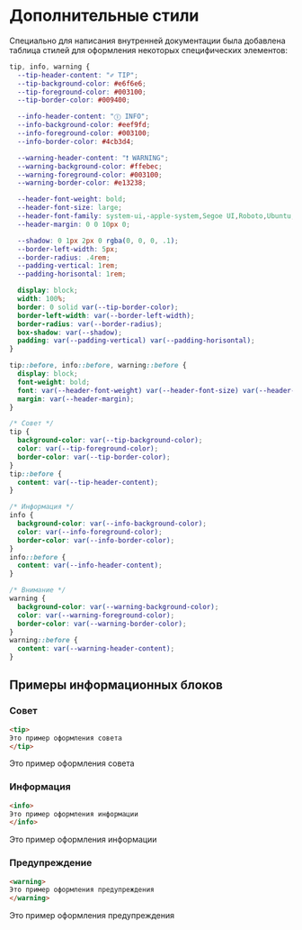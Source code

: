 # Дополнительные стили

Специально для написания внутренней документации была добавлена таблица стилей для оформления некоторых специфических элементов:

```css
tip, info, warning {
  --tip-header-content: "✐ TIP";
  --tip-background-color: #e6f6e6;
  --tip-foreground-color: #003100;
  --tip-border-color: #009400;

  --info-header-content: "Ⓘ INFO";
  --info-background-color: #eef9fd;
  --info-foreground-color: #003100;
  --info-border-color: #4cb3d4;

  --warning-header-content: "❗ WARNING";
  --warning-background-color: #ffebec;
  --warning-foreground-color: #003100;
  --warning-border-color: #e13238;

  --header-font-weight: bold;
  --header-font-size: large;
  --header-font-family: system-ui,-apple-system,Segoe UI,Roboto,Ubuntu,Cantarell,Noto Sans,sans-serif,BlinkMacSystemFont,"Segoe UI",Helvetica,Arial,sans-serif,"Apple Color Emoji","Segoe UI Emoji","Segoe UI Symbol";
  --header-margin: 0 0 10px 0;

  --shadow: 0 1px 2px 0 rgba(0, 0, 0, .1);
  --border-left-width: 5px;
  --border-radius: .4rem;
  --padding-vertical: 1rem;
  --padding-horisontal: 1rem;

  display: block;
  width: 100%;
  border: 0 solid var(--tip-border-color);
  border-left-width: var(--border-left-width);
  border-radius: var(--border-radius);
  box-shadow: var(--shadow);
  padding: var(--padding-vertical) var(--padding-horisontal);
}

tip::before, info::before, warning::before {
  display: block;
  font-weight: bold;
  font: var(--header-font-weight) var(--header-font-size) var(--header-font-family);
  margin: var(--header-margin);
}

/* Совет */
tip {
  background-color: var(--tip-background-color);
  color: var(--tip-foreground-color);
  border-color: var(--tip-border-color);
}
tip::before {
  content: var(--tip-header-content);
}

/* Информация */
info {
  background-color: var(--info-background-color);
  color: var(--info-foreground-color);
  border-color: var(--info-border-color);
}
info::before {
  content: var(--info-header-content);
}

/* Внимание */
warning {
  background-color: var(--warning-background-color);
  color: var(--warning-foreground-color);
  border-color: var(--warning-border-color);
}
warning::before {
  content: var(--warning-header-content);
}
```

## Примеры информационных блоков

### Совет
```html
<tip>
Это пример оформления совета
</tip>
```

<tip>
Это пример оформления совета
</tip>

### Информация
```html
<info>
Это пример оформления информации
</info>
```

<info>
Это пример оформления информации
</info>

### Предупреждение
```html
<warning>
Это пример оформления предупреждения
</warning>
```

<warning>
Это пример оформления предупреждения
</warning>

